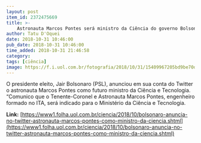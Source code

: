 ```yaml
---
layout: post
item_id: 2372475669
title: >-
    Astronauta Marcos Pontes será ministro da Ciência do governo Bolsonaro
author: Tatu D'Oquei
date: 2018-10-31 10:46:00
pub_date: 2018-10-31 10:46:00
time_added: 2018-10-31 21:46:58
category: 
tags: [ciência]
image: https://f.i.uol.com.br/fotografia/2018/10/31/15409967205bd9be70d60b2_1540996720_3x2_xl.jpg
---
```


O presidente eleito, Jair Bolsonaro (PSL), anunciou em sua conta do Twitter o astronauta Marcos Pontes como futuro ministro da Ciência e Tecnologia. “Comunico que o Tenente-Coronel e Astronauta Marcos Pontes, engenheiro formado no ITA, será indicado para o Ministério da Ciência e Tecnologia.

**Link:** [https://www1.folha.uol.com.br/ciencia/2018/10/bolsonaro-anuncia-no-twitter-astronauta-marcos-pontes-como-ministro-da-ciencia.shtml](https://www1.folha.uol.com.br/ciencia/2018/10/bolsonaro-anuncia-no-twitter-astronauta-marcos-pontes-como-ministro-da-ciencia.shtml)

